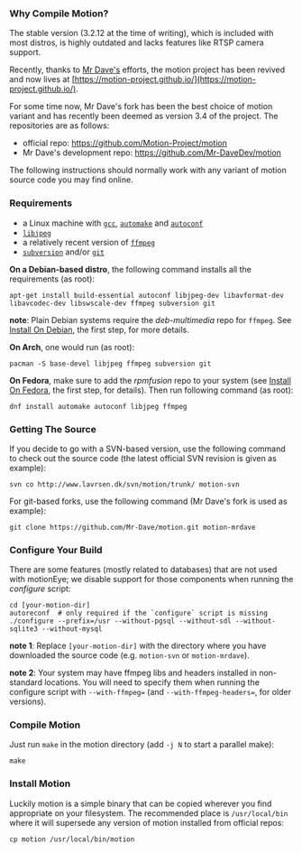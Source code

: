 ### Why Compile Motion? ###

The stable version (3.2.12 at the time of writing), which is included with most distros, is highly outdated and lacks features like RTSP camera support.

Recently, thanks to [Mr Dave's](https://github.com/Mr-DaveDev/) efforts, the motion project has been revived and now lives at [https://motion-project.github.io/](https://motion-project.github.io/).

For some time now, Mr Dave's fork has been the best choice of motion variant and has recently been deemed as version 3.4 of the project. The repositories are as follows:

 * official repo: https://github.com/Motion-Project/motion
 * Mr Dave's development repo: https://github.com/Mr-DaveDev/motion

The following instructions should normally work with any variant of motion source code you may find online.

### Requirements ###

* a Linux machine with [`gcc`](https://gcc.gnu.org/), [`automake`](http://www.gnu.org/software/automake/) and [`autoconf`](http://www.gnu.org/software/autoconf/)
* [`libjpeg`](http://libjpeg.sourceforge.net/)
* a relatively recent version of [`ffmpeg`](https://www.ffmpeg.org/)
* [`subversion`](https://subversion.apache.org/) and/or [`git`](https://git-scm.com/)

**On a Debian-based distro**, the following command installs all the requirements (as root):

    apt-get install build-essential autoconf libjpeg-dev libavformat-dev libavcodec-dev libswscale-dev ffmpeg subversion git

**note**: Plain Debian systems require the *deb-multimedia* repo for `ffmpeg`. See [Install On Debian](https://github.com/ccrisan/motioneye/wiki/Install-On-Debian), the first step, for more details.

**On Arch**, one would run (as root):

    pacman -S base-devel libjpeg ffmpeg subversion git

**On Fedora**, make sure to add the *rpmfusion* repo to your system (see [Install On Fedora](https://github.com/ccrisan/motioneye/wiki/Install-On-Fedora), the first step, for details). Then run following command (as root):

    dnf install automake autoconf libjpeg ffmpeg

### Getting The Source ###

If you decide to go with a SVN-based version, use the following command to check out the source code (the latest official SVN revision is given as example):

    svn co http://www.lavrsen.dk/svn/motion/trunk/ motion-svn

For git-based forks, use the following command (Mr Dave's fork is used as example):

    git clone https://github.com/Mr-Dave/motion.git motion-mrdave

### Configure Your Build ###

There are some features (mostly related to databases) that are not used with motionEye; we disable support for those components when running the *configure* script:

    cd [your-motion-dir]
    autoreconf  # only required if the `configure` script is missing
    ./configure --prefix=/usr --without-pgsql --without-sdl --without-sqlite3 --without-mysql

**note 1**: Replace `[your-motion-dir]` with the directory where you have downloaded the source code (e.g. `motion-svn` or `motion-mrdave`).

**note 2**: Your system may have ffmpeg libs and headers installed in non-standard locations. You will need to specify them when running the configure script with `--with-ffmpeg=` (and `--with-ffmpeg-headers=`, for older versions).

### Compile Motion

Just run `make` in the motion directory (add `-j N` to start a parallel make):

    make

### Install Motion

Luckily motion is a simple binary that can be copied wherever you find appropriate on your filesystem. The recommended place is `/usr/local/bin` where it will supersede any version of motion installed from official repos:

    cp motion /usr/local/bin/motion
